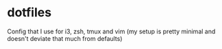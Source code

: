 # dotfiles

Config that I use for i3, zsh, tmux and vim (my setup is pretty minimal and doesn't deviate that much from defaults)
